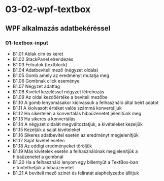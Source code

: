 # 03-02-wpf-textbox
## WPF alkalmazás adatbekéréssel
### 01-textbox-input
 - B1.01           Ablak cím és keret
 - B1.02           StackPanel elrendezés
 - B1.03           Feliratok (textblock)
 - B1.04           Adatbeviteli mező (négyzet oldala)
 - B1.05           Gomb amely az eredményt mutatja meg
 - B1.06           Gombnak click eseménye
 - B1.07           Négyzet adattag
 - B1.08           Kivétel kezeléssel négyzet létrehozás
 - B1.09           Az oldal kezdőértéke a beviteli mezőbe
 - B1.10           A gomb lenyomásakor kiolvassuk a felhasználó által beírt adatot
 - B1.11            A kiolvasott értéket valós számmá konvertáljuk
 - B1.12           Ha sikertelen a konvertálás hibaüzenetet jelenítünk meg
 - B1.13           Ha sikeres a konvertálás
 - B1.14           A négyzet oldalát megváltoztatjuk, a kivételeket kezeljük
 - B1.15           Kezeljük a saját kivételeket
 - B1.16           Sikeres adatbevitel esetén az eredményt megjelenítjük
 - B1.17           Saját kivétel esetén
 - B1.18           Az eddigi eredményeket töröljük
 - B1.19           Más kivételek esetén a felhasználónak megjelenítjük a hibaüzenetet a gombnál
 - B1.20           Ha a felhasználó lenyom egy billentyűt a TextBox-ban eltüntethetjük a hibaüzenetet
 - B1.21           A beviteli mező szinét és feliratát alaphelyzetbe állítjuk


